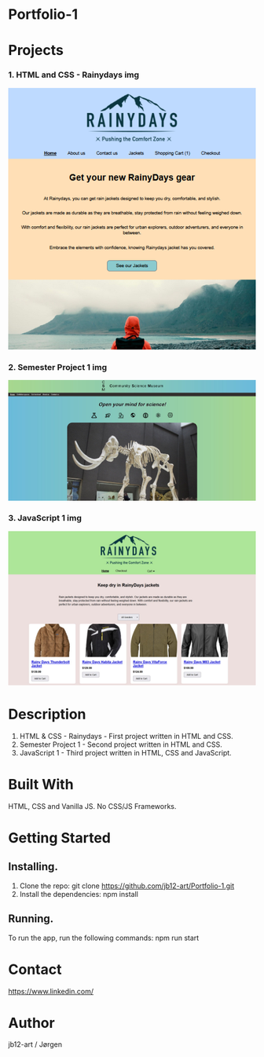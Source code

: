 # Portfolio-1

# Projects

### 1. HTML and CSS - Rainydays img

![alt text](<images/Screenshot 2025-09-30 125550.png>)

### 2. Semester Project 1 img

![alt text](<images/Screenshot 2025-10-01 155433.jpg>)

### 3. JavaScript 1 img

![alt text](<images/Screenshot 2025-10-01 161434.jpg>)

# Description

1. HTML & CSS - Rainydays - First project written in HTML and CSS.
2. Semester Project 1 - Second project written in HTML and CSS.
3. JavaScript 1 - Third project written in HTML, CSS and JavaScript.

# Built With

HTML, CSS and Vanilla JS.
No CSS/JS Frameworks.

# Getting Started

## Installing.

1. Clone the repo:
   git clone https://github.com/jb12-art/Portfolio-1.git
2. Install the dependencies:
   npm install

## Running.

To run the app, run the following commands:
npm run start

# Contact

https://www.linkedin.com/

# Author

jb12-art / Jørgen
